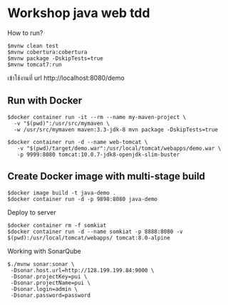 # Workshop java web tdd

How to run?
```
$mvnw clean test
$mvnw cobertura:cobertura
$mvnw package -DskipTests=true
$mvnw tomcat7:run
```

เข้าใช้งานที่ url http://localhost:8080/demo

## Run with Docker
```
$docker container run -it --rm --name my-maven-project \
  -v "$(pwd)":/usr/src/mymaven \
  -w /usr/src/mymaven maven:3.3-jdk-8 mvn package -DskipTests=true

$docker container run -d --name web-tomcat \
   -v "$(pwd)/target/demo.war":/usr/local/tomcat/webapps/demo.war \
   -p 9999:8080 tomcat:10.0.7-jdk8-openjdk-slim-buster
```

## Create Docker image with multi-stage build
```
$docker image build -t java-demo .
$docker container run -d -p 9898:8080 java-demo
```

Deploy to server
```
$docker container rm -f somkiat
$docker container run -d --name somkiat -p 8888:8080 -v $(pwd):/usr/local/tomcat/webapps/ tomcat:8.0-alpine
```

Working with SonarQube
```
$./mvnw sonar:sonar \
 -Dsonar.host.url=http://128.199.199.84:9000 \
 -Dsonar.projectKey=pui \
 -Dsonar.projectName=pui \
 -Dsonar.login=admin \
 -Dsonar.password=password
```
